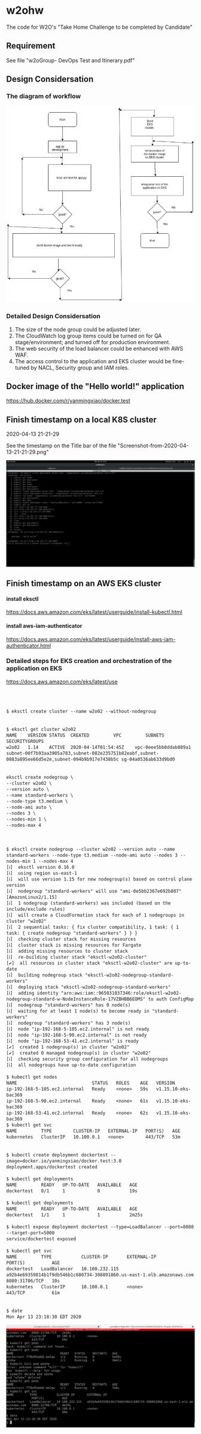 # w2ohw

The code for W2O's "Take Home Challenge to be completed by Candidate"

## Requirement
See file "w2oGroup- DevOps Test and Itinerary.pdf"

## Design Considersation

### The diagram of workflow
![workflow](workflow.png)


### Detailed Design Considersation

1. The size of the node group could be adjusted later.
2. The CloudWatch log group items could be turned on for QA stage/environment; and turned off for production environment.
3. The web security of the load balancer could be enhanced with AWS WAF. 
4. The access control to the application and EKS cluster would be fine-tuned by NACL, Security group and IAM roles. 


## Docker image of the "Hello world!" application
https://hub.docker.com/r/yanmingxiao/docker.test


## Finish timestamp on a local K8S cluster

2020-04-13 21-21-29

See the timestamp on the Title bar of the file
 	"Screenshot-from-2020-04-13-21-21-29.png"


![Finish timestamp](Screenshot-from-2020-04-13-21-21-29.png)




## Finish timestamp on an AWS EKS cluster


#### install eksctl
https://docs.aws.amazon.com/eks/latest/userguide/install-kubectl.html

#### install aws-iam-authenticator
https://docs.aws.amazon.com/eks/latest/userguide/install-aws-iam-authenticator.html


### Detailed steps for EKS creation and orchestration of the application on EKS
https://docs.aws.amazon.com/eks/latest/use


```shell



$ eksctl create cluster --name w2o02 --without-nodegroup


$ eksctl get cluster w2o02
NAME	VERSION	STATUS	CREATED			VPC			SUBNETS				SECURITYGROUPS
w2o02	1.14	ACTIVE	2020-04-14T01:54:45Z	vpc-0eee5bb0ddab889a1	subnet-00f7b93aa3905a783,subnet-082e235751b82eabf,subnet-0883a895ee66d5e2e,subnet-094b9b917e7438b5c	sg-04a0536ab633d9bd0


eksctl create nodegroup \
--cluster w2o02 \
--version auto \
--name standard-workers \
--node-type t3.medium \
--node-ami auto \
--nodes 3 \
--nodes-min 1 \
--nodes-max 4



$ eksctl create nodegroup --cluster w2o02 --version auto --name standard-workers --node-type t3.medium --node-ami auto --nodes 3 --nodes-min 1 --nodes-max 4
[ℹ]  eksctl version 0.16.0
[ℹ]  using region us-east-1
[ℹ]  will use version 1.15 for new nodegroup(s) based on control plane version
[ℹ]  nodegroup "standard-workers" will use "ami-0e5bb2367e692b807" [AmazonLinux2/1.15]
[ℹ]  1 nodegroup (standard-workers) was included (based on the include/exclude rules)
[ℹ]  will create a CloudFormation stack for each of 1 nodegroups in cluster "w2o02"
[ℹ]  2 sequential tasks: { fix cluster compatibility, 1 task: { 1 task: { create nodegroup "standard-workers" } } }
[ℹ]  checking cluster stack for missing resources
[ℹ]  cluster stack is missing resources for Fargate
[ℹ]  adding missing resources to cluster stack
[ℹ]  re-building cluster stack "eksctl-w2o02-cluster"
[✔]  all resources in cluster stack "eksctl-w2o02-cluster" are up-to-date
[ℹ]  building nodegroup stack "eksctl-w2o02-nodegroup-standard-workers"
[ℹ]  deploying stack "eksctl-w2o02-nodegroup-standard-workers"
[ℹ]  adding identity "arn:aws:iam::965031037346:role/eksctl-w2o02-nodegroup-standard-w-NodeInstanceRole-17VZBHBB6EOMS" to auth ConfigMap
[ℹ]  nodegroup "standard-workers" has 0 node(s)
[ℹ]  waiting for at least 1 node(s) to become ready in "standard-workers"
[ℹ]  nodegroup "standard-workers" has 3 node(s)
[ℹ]  node "ip-192-168-5-105.ec2.internal" is not ready
[ℹ]  node "ip-192-168-5-90.ec2.internal" is not ready
[ℹ]  node "ip-192-168-53-41.ec2.internal" is ready
[✔]  created 1 nodegroup(s) in cluster "w2o02"
[✔]  created 0 managed nodegroup(s) in cluster "w2o02"
[ℹ]  checking security group configuration for all nodegroups
[ℹ]  all nodegroups have up-to-date configuration

$ kubectl get nodes
NAME                            STATUS   ROLES    AGE   VERSION
ip-192-168-5-105.ec2.internal   Ready    <none>   59s   v1.15.10-eks-bac369
ip-192-168-5-90.ec2.internal    Ready    <none>   61s   v1.15.10-eks-bac369
ip-192-168-53-41.ec2.internal   Ready    <none>   62s   v1.15.10-eks-bac369
$ kubectl get svc
NAME         TYPE        CLUSTER-IP   EXTERNAL-IP   PORT(S)   AGE
kubernetes   ClusterIP   10.100.0.1   <none>        443/TCP   53m


$ kubectl create deployment dockertest --image=docker.io/yanmingxiao/docker.test:3.0
deployment.apps/dockertest created

$ kubectl get deployments
NAME         READY   UP-TO-DATE   AVAILABLE   AGE
dockertest   0/1     1            0           19s

$ kubectl get deployments
NAME         READY   UP-TO-DATE   AVAILABLE   AGE
dockertest   1/1     1            1           2m25s

$ kubectl expose deployment dockertest --type=LoadBalancer --port=8080 --target-port=5000
service/dockertest exposed

$ kubectl get svc
NAME         TYPE           CLUSTER-IP       EXTERNAL-IP                                                              PORT(S)          AGE
dockertest   LoadBalancer   10.100.232.115   a92b4e69359814b1f9db546b1c680734-308891860.us-east-1.elb.amazonaws.com   8080:31706/TCP   10s
kubernetes   ClusterIP      10.100.0.1       <none>                                                                   443/TCP          61m


$ date
Mon Apr 13 23:18:30 EDT 2020

```

![Finish timestamp](AWS-deployment.png)

